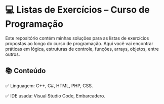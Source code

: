 # 💻 Listas de Exercícios – Curso de Programação

Este repositório contém minhas soluções para as listas de exercícios propostas ao longo do curso de programação.
Aqui você vai encontrar práticas em lógica, estruturas de controle, funções, arrays, objetos, entre outros.



## 📚 Conteúdo

✅ Linguagem: C++, C#, HTML, PHP, CSS. 

✅ IDE usada: Visual Studio Code, Embarcadero.

